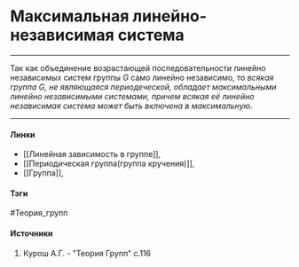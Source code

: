 # Максимальная линейно-независимая система
***
Так как объединение возрастающей последовательности линейно независимых систем группы $G$ само линейно независимо, то *всякая группа $G$, не являющаяся периодеческой, обладает максимальными линейно независимыми системами, причем всякая её линейно независимая система может быть включена в максимальную*.
***
#### Линки
- [[Линейная зависимость в группе]],
- [[Периодическая группа(группа кручения)]],
- [[Группа]],
#### Тэги
 #Теория_групп 
#### Источники
1. Курош А.Г. - "Теория Групп" с.116
